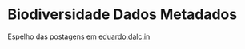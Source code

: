 # Biodiversidade Dados Metadados

Espelho das postagens em [eduardo.dalc.in](https://eduardo.dalc.in)
